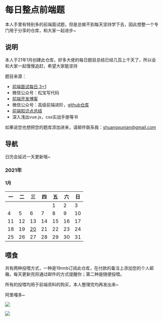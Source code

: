 # 每日整点前端题
本人手里有特别多的前端面试题，但是总做不到每天坚持学下去，因此想整一个专门用于分享的仓库，和大家一起进步~

## 说明
本人于21年1月创建此仓库，好多大佬的每日题目总结已经几百上千天了，所以会和大家一起慢慢追赶，希望大家能坚持

题目来源：
- [前端面试每日 3+1](https://github.com/haizlin/fe-interview)
- 微信公众号：松宝写代码
- [前端开发博客](https://github.com/kujian/frontendDaily)
- 微信公众号：高级前端进阶，[github仓库](https://github.com/Advanced-Frontend/Daily-Interview-Question)
- [前端知识点总结](https://github.com/huyaocode/webKnowledge)
- 深入浅出vue.js，css实战手册等书

如果说您也想把您的题库添加进来，请邮件联系我：shuangxunian@gmail.com

## 导航
日历会延迟一天更新哦~
### 2021年

#### 1月

| 一   | 二   | 三   | 四   | 五   | 六   | 日   |
| ---- | ---- | ---- | ---- | ---- | ---- | ---- |
|      |      |      |      | 1    | 2    | 3    |
| 4    | 5    | 6    | 7    | 8    | 9    | 10   |
| 11   | 12   | 13   | 14   | 15   | 16   | 17   |
| 18   | 19   | [20](https://github.com/YuelinWang/dailyCallFrontEndQuestions/blob/main/202101/20.md)   | 21   | 22   | 23   | 24   |
| 25   | 26   | 27   | 28   | 29   | 30   | 31   |






## 喂食
共有两种投喂方式，一种是19rmb订阅此仓库，在付款的备注上添加您的个人邮箱，每天更新完将通过邮件的方式提醒你；第二种是随便投喂。

所有的投喂均用于前端资料的购买，本人整理完均再发出来~

阿里嘎多~

![](https://api2.mubu.com/v3/document_image/c5e085fa-a457-46d0-9118-4e48512fa99b-3807603.jpg)

![](https://api2.mubu.com/v3/document_image/614329e0-2c48-44c0-82a4-45304072f439-3807603.jpg)


